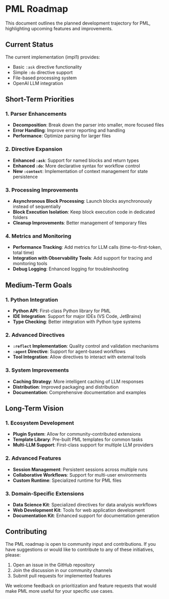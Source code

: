 # PML Roadmap

This document outlines the planned development trajectory for PML, highlighting upcoming features and improvements.

## Current Status

The current implementation (impl1) provides:

- Basic `:ask` directive functionality
- Simple `:do` directive support
- File-based processing system
- OpenAI LLM integration

## Short-Term Priorities

### 1. Parser Enhancements

- **Decomposition**: Break down the parser into smaller, more focused files
- **Error Handling**: Improve error reporting and handling
- **Performance**: Optimize parsing for larger files

### 2. Directive Expansion

- **Enhanced `:ask`**: Support for named blocks and return types
- **Enhanced `:do`**: More declarative syntax for workflow control
- **New `:context`**: Implementation of context management for state persistence

### 3. Processing Improvements

- **Asynchronous Block Processing**: Launch blocks asynchronously instead of sequentially
- **Block Execution Isolation**: Keep block execution code in dedicated folders
- **Cleanup Improvements**: Better management of temporary files

### 4. Metrics and Monitoring

- **Performance Tracking**: Add metrics for LLM calls (time-to-first-token, total time)
- **Integration with Observability Tools**: Add support for tracing and monitoring tools
- **Debug Logging**: Enhanced logging for troubleshooting

## Medium-Term Goals

### 1. Python Integration

- **Python API**: First-class Python library for PML
- **IDE Integration**: Support for major IDEs (VS Code, JetBrains)
- **Type Checking**: Better integration with Python type systems

### 2. Advanced Directives

- **`:reflect` Implementation**: Quality control and validation mechanisms
- **`:agent` Directive**: Support for agent-based workflows
- **Tool Integration**: Allow directives to interact with external tools

### 3. System Improvements

- **Caching Strategy**: More intelligent caching of LLM responses
- **Distribution**: Improved packaging and distribution
- **Documentation**: Comprehensive documentation and examples

## Long-Term Vision

### 1. Ecosystem Development

- **Plugin System**: Allow for community-contributed extensions
- **Template Library**: Pre-built PML templates for common tasks
- **Multi-LLM Support**: First-class support for multiple LLM providers

### 2. Advanced Features

- **Session Management**: Persistent sessions across multiple runs
- **Collaborative Workflows**: Support for multi-user environments
- **Custom Runtime**: Specialized runtime for PML files

### 3. Domain-Specific Extensions

- **Data Science Kit**: Specialized directives for data analysis workflows
- **Web Development Kit**: Tools for web application development
- **Documentation Kit**: Enhanced support for documentation generation

## Contributing

The PML roadmap is open to community input and contributions. If you have suggestions or would like to contribute to any of these initiatives, please:

1. Open an issue in the GitHub repository
2. Join the discussion in our community channels
3. Submit pull requests for implemented features

We welcome feedback on prioritization and feature requests that would make PML more useful for your specific use cases.
